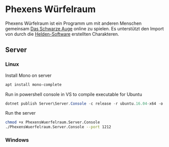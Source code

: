# Phexens Würfelraum
Phexens Würfelraum ist ein Programm um mit anderen Menschen gemeinsam [Das Schwarze Auge](http://www.ulisses-spiele.de/sortiment/rollenspiele/das-schwarze-auge/) online zu spielen. Es unterstützt den Import von durch die [Helden-Software](https://www.helden-software.de/) erstellten Charakteren.

## Server

### Linux
Install Mono on server
```bash
apt install mono-complete
```

Run in powershell console in VS to compile executable for Ubuntu
```powershell
dotnet publish Server\Server.Console -c release -r ubuntu.16.04-x64 -o C:\VSDistribution\PhexensWuerfelraum.Server.Console
```

Run the server
```bash
chmod +x PhexensWuerfelraum.Server.Console
./PhexensWuerfelraum.Server.Console --port 1212
```

### Windows